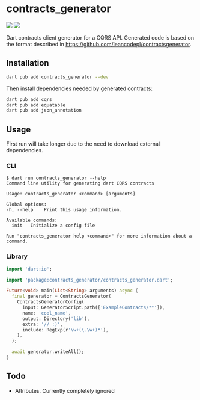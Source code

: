 # contracts_generator

[![](https://img.shields.io/pub/v/contracts_generator.svg?logo=dart)](https://pub.dev/packages/contracts_generator)
[![](https://github.com/leancodepl/contractsgenerator-dart/workflows/ci/badge.svg)](https://github.com/leancodepl/contractsgenerator-dart/actions)

Dart contracts client generator for a CQRS API. Generated code is based on the format described in <https://github.com/leancodepl/contractsgenerator>.

## Installation

```sh
dart pub add contracts_generator --dev
```

Then install dependencies needed by generated contracts:

```sh
dart pub add cqrs
dart pub add equatable
dart pub add json_annotation
```

## Usage

First run will take longer due to the need to download external dependencies.

### CLI

```
$ dart run contracts_generator --help
Command line utility for generating dart CQRS contracts

Usage: contracts_generator <command> [arguments]

Global options:
-h, --help    Print this usage information.

Available commands:
  init   Initialize a config file

Run "contracts_generator help <command>" for more information about a command.
```

### Library

```dart
import 'dart:io';

import 'package:contracts_generator/contracts_generator.dart';

Future<void> main(List<String> arguments) async {
  final generator = ContractsGenerator(
    ContractsGeneratorConfig(
      input: GeneratorScript.path(['ExampleContracts/**']),
      name: 'cool_name',
      output: Directory('lib'),
      extra: '// :)',
      include: RegExp(r'\w+(\.\w+)*'),
    ),
  );

  await generator.writeAll();
}
```

## Todo

- Attributes. Currently completely ignored
